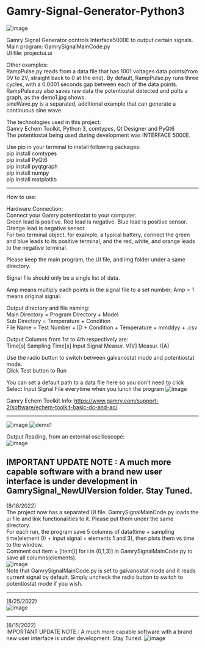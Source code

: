 # Gamry-Signal-Generator-Python3
![image](https://user-images.githubusercontent.com/50966363/177796983-56907dad-51e0-4ef4-b0f8-3a599150b8f7.png)

Gamry Signal Generator controls Interface5000E to output certain signals.\
Main program: GamrySignalMainCode.py\
UI file: projectui.ui

Other examples:\
RampPulse.py reads from a data file that has 1001 voltages data points(from 0V to 2V, straight back to 0 at the end). By default, RampPulse.py runs three cycles, with a 0.0001 seconds gap between each of the data points. RampPulse.py also saves raw data the potentiostat detected and polts a graph, as the demo1.jpg shows.\
sineWave.py is a separated, additional example that can generate a continuous sine wave.


The technologies used in this project:\
Gamry Echem Toolkit, Python 3, comtypes, Qt Designer and PyQt6\
The potentiostat being used during development was INTERFACE 5000E.

Use pip in your terminal to install following packages:\
pip install comtypes\
pip install PyQt6\
pip install pyqtgraph\
pip install numpy\
pip install matplotlib

---
How to use:

Hardware Connection:\
Connect your Gamry potentiostat to your computer.\
Green lead is positive. Red lead is negative. Blue lead is positive sensor. Orange lead is negative sensor.\
For two terminal object, for example, a typical battery, connect the green and blue leads to its positive terminal, and the red, white, and orange leads to the negative terminal.

Please keep the main program, the UI file, and img folder under a same directory.

Signal file should only be a single list of data.

Amp means multiply each points in the signal file to a set number; Amp = 1 means original signal.

Output directory and file naming:\
Main Directory  = Program Directory + Model\
Sub Directory = Temperature + Condition\
File Name = Test Number + ID + Condition + Temperature + mmddyy + .csv

Output Columns from 1st to 4th respectively are:\
Time[s]	 Sampling Time[s]	 Input Signal	 Measur. V[V]	 Measur. I[A]

Use the radio button to switch between galvanostat mode and potentiostat mode.\
Click Test button to Run

You can set a default path to a data file here so you don't need to click Select Input Signal File everytime when you lunch the program
![image](https://user-images.githubusercontent.com/50966363/187491335-70b2b84c-f6e0-47fc-b146-0a12f8d2bf31.png)

Gamry Echem Toolkit Info:
https://www.gamry.com/support-2/software/echem-toolkit-basic-dc-and-ac/

---

![image](https://user-images.githubusercontent.com/50966363/179066874-048def82-3ab9-4b86-bb12-220c99280118.png)
![demo1](https://user-images.githubusercontent.com/50966363/177796481-0845cb86-bb3e-44d8-9c39-c82020d270a4.jpg)


Output Reading, from an external oscilloscope:\
![image](https://user-images.githubusercontent.com/50966363/177848081-875f893b-4d66-4358-8d7f-26bdc7fc9ee3.png)

IMPORTANT UPDATE NOTE :
A much more capable software with a brand new user interface is under development in GamrySignal_NewUIVersion folder. Stay Tuned.
---
(8/18/2022)\
The project now has a separated UI file. GamrySignalMainCode.py loads the ui file and link functionalities to it. Please put them under the same directory.\
For each run, the program save 5 columns of data(time + sampling time(element 0) + input signal + elements 1 and 3), then plots them vs time to the window.\
Comment out item = [item[i] for i in (0,1,3)] in GamrySignalMainCode.py to save all columns(elements).\
![image](https://user-images.githubusercontent.com/50966363/185494321-f042c8d9-eeef-4738-8043-bb86a30c8281.png)\
Note that GamrySignalMainCode.py is set to galvanostat mode and it reads current signal by default. Simply uncheck the radio button to switch to potentiostat mode if you wish.

---
(8/25/2022)\
![image](https://user-images.githubusercontent.com/50966363/186770612-df430720-f23c-4029-974a-f62c6ee9f712.png)

---
(8/15/2022)\
IMPORTANT UPDATE NOTE :
A much more capable software with a brand new user interface is under development. Stay Tuned.
![image](https://user-images.githubusercontent.com/50966363/184974577-ea0c0098-b655-493e-be38-58d4c315b21f.png)

